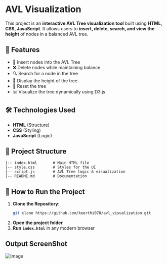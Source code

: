 # AVL Visualization

This project is an **interactive AVL Tree visualization tool** built using **HTML, CSS, JavaScript**. It allows users to **insert, delete, search, and view the height** of nodes in a balanced AVL tree.

## 🚀 Features

- 📌 Insert nodes into the AVL Tree
- ❌ Delete nodes while maintaining balance
- 🔍 Search for a node in the tree
- 📏 Display the height of the tree
- 🔄 Reset the tree
- 📊 Visualize the tree dynamically using D3.js

## 🛠️ Technologies Used

- **HTML** (Structure)
- **CSS** (Styling)
- **JavaScript** (Logic)

## 📂 Project Structure

```
|-- index.html       # Main HTML file
|-- style.css        # Styles for the UI
|-- script.js        # AVL Tree logic & visualization
|-- README.md        # Documentation
```

## 📌 How to Run the Project

1. **Clone the Repository**:
   ```sh
   git clone https://github.com/keerthi070/avl_visualization.git
   ```
2. **Open the project folder**
3. **Run** **`index.html`** in any modern browser


## Output ScreenShot
![Image](https://github.com/user-attachments/assets/bb622517-036d-4d22-8c03-33a19c7ecb5a)

 

